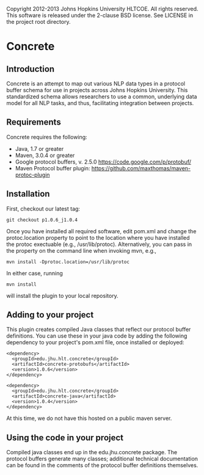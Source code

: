 Copyright 2012-2013 Johns Hopkins University HLTCOE. All rights reserved.
This software is released under the 2-clause BSD license.
See LICENSE in the project root directory.

Concrete
========

Introduction
------------

Concrete is an attempt to map out various NLP data types in a 
protocol buffer schema for use in projects across Johns Hopkins University. 
This standardized schema allows researchers to use a common, underlying data
model for all NLP tasks, and thus, facilitating integration between projects.

Requirements
------------

Concrete requires the following:
* Java, 1.7 or greater
* Maven, 3.0.4 or greater
* Google protocol buffers, v. 2.5.0
  https://code.google.com/p/protobuf/
* Maven Protocol buffer plugin: 
  https://github.com/maxthomas/maven-protoc-plugin

Installation
------------

First, checkout our latest tag:

    git checkout p1.0.6_j1.0.4

Once you have installed all required software, edit pom.xml and change the
protoc.location property to point to the location where you have installed
the protoc exectuable (e.g., /usr/lib/protoc). Alternatively, you can pass
in the property on the command line when invoking mvn, e.g., 

    mvn install -Dprotoc.location=/usr/lib/protoc

In either case, running 

    mvn install

will install the plugin to your local repository.

Adding to your project
----------------------

This plugin creates compiled Java classes that reflect our protocol buffer
definitions. You can use these in your java code by adding the following
dependency to your project's pom.xml file, once installed or deployed:

    <dependency>
      <groupId>edu.jhu.hlt.concrete</groupId>
      <artifactId>concrete-protobufs</artifactId>
      <version>1.0.6</version>
    </dependency>

    <dependency>
      <groupId>edu.jhu.hlt.concrete</groupId>
      <artifactId>concrete-java</artifactId>
      <version>1.0.4</version>
    </dependency>

At this time, we do not have this hosted on a public maven server. 

Using the code in your project
------------------------------

Compiled java classes end up in the edu.jhu.concrete package. The protocol
buffers generate many classes; additional technical documentation can be found
in the comments of the protocol buffer definitions themselves.
